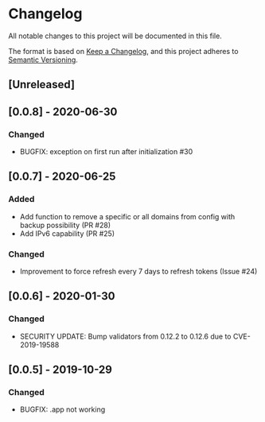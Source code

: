 # Changelog
All notable changes to this project will be documented in this file.

The format is based on [Keep a Changelog](https://keepachangelog.com/en/1.0.0/),
and this project adheres to [Semantic Versioning](https://semver.org/spec/v2.0.0.html).

## [Unreleased]

## [0.0.8] - 2020-06-30

### Changed
- BUGFIX: exception on first run after initialization #30

## [0.0.7] - 2020-06-25

### Added
- Add function to remove a specific or all domains from config with backup possibility (PR #28)
- Add IPv6 capability (PR #25)

### Changed
- Improvement to force refresh every 7 days to refresh tokens (Issue #24)

## [0.0.6] - 2020-01-30

### Changed
- SECURITY UPDATE: Bump validators from 0.12.2 to 0.12.6 due to CVE-2019-19588

## [0.0.5] - 2019-10-29

### Changed
- BUGFIX: .app not working


